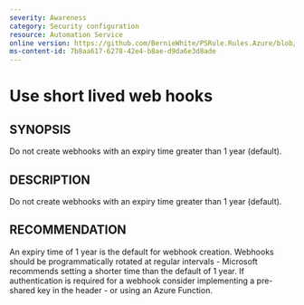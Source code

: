 ```yaml
---
severity: Awareness
category: Security configuration
resource: Automation Service
online version: https://github.com/BernieWhite/PSRule.Rules.Azure/blob/master/docs/rules/en/Azure.Automation.WebHookExpiry.md
ms-content-id: 7b8aa617-6278-42e4-b8ae-d9da6e3d8ade
---
```


# Use short lived web hooks

## SYNOPSIS

Do not create webhooks with an expiry time greater than 1 year (default).

## DESCRIPTION

Do not create webhooks with an expiry time greater than 1 year (default).

## RECOMMENDATION

An expiry time of 1 year is the default for webhook creation.
Webhooks should be programmatically rotated at regular intervals - Microsoft recommends setting a shorter time than the default of 1 year.
If authentication is required for a webhook consider implementing a pre-shared key in the header - or using an Azure Function.
